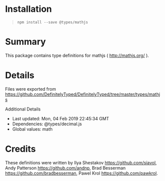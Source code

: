 # Installation
> `npm install --save @types/mathjs`

# Summary
This package contains type definitions for mathjs ( http://mathjs.org/ ).

# Details
Files were exported from https://github.com/DefinitelyTyped/DefinitelyTyped/tree/master/types/mathjs

Additional Details
 * Last updated: Mon, 04 Feb 2019 22:45:34 GMT
 * Dependencies: @types/decimal.js
 * Global values: math

# Credits
These definitions were written by Ilya Shestakov <https://github.com/siavol>, Andy Patterson <https://github.com/andnp>, Brad Besserman <https://github.com/bradbesserman>, Pawel Krol <https://github.com/pawkrol>.
